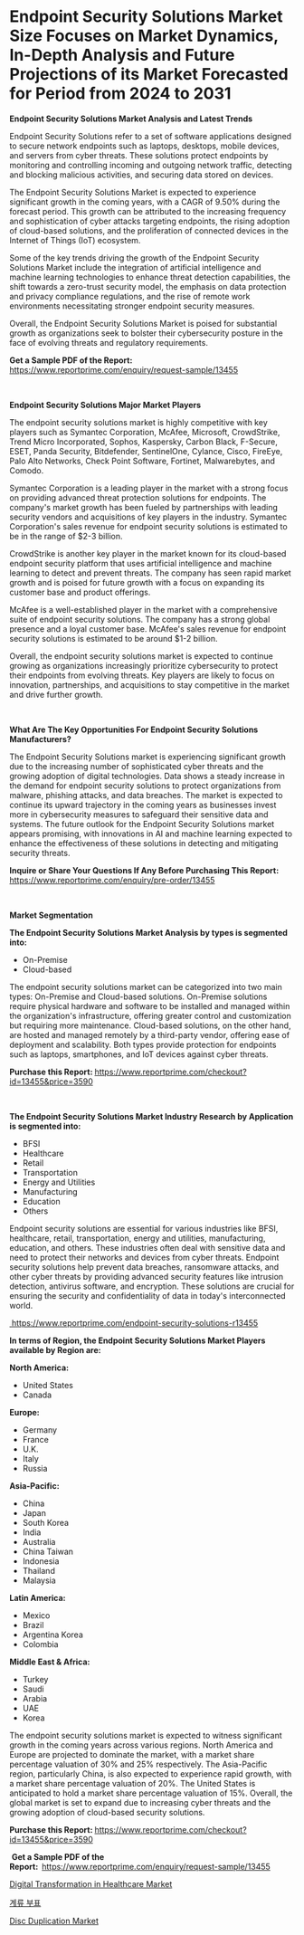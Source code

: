 <p><h1>Endpoint Security Solutions Market Size Focuses on Market Dynamics, In-Depth Analysis and Future Projections of its Market Forecasted for Period from 2024 to 2031</h1></p><p><strong>Endpoint Security Solutions Market Analysis and Latest Trends</strong></p>
<p><p>Endpoint Security Solutions refer to a set of software applications designed to secure network endpoints such as laptops, desktops, mobile devices, and servers from cyber threats. These solutions protect endpoints by monitoring and controlling incoming and outgoing network traffic, detecting and blocking malicious activities, and securing data stored on devices.</p><p>The Endpoint Security Solutions Market is expected to experience significant growth in the coming years, with a CAGR of 9.50% during the forecast period. This growth can be attributed to the increasing frequency and sophistication of cyber attacks targeting endpoints, the rising adoption of cloud-based solutions, and the proliferation of connected devices in the Internet of Things (IoT) ecosystem.</p><p>Some of the key trends driving the growth of the Endpoint Security Solutions Market include the integration of artificial intelligence and machine learning technologies to enhance threat detection capabilities, the shift towards a zero-trust security model, the emphasis on data protection and privacy compliance regulations, and the rise of remote work environments necessitating stronger endpoint security measures.</p><p>Overall, the Endpoint Security Solutions Market is poised for substantial growth as organizations seek to bolster their cybersecurity posture in the face of evolving threats and regulatory requirements.</p></p>
<p><strong>Get a Sample PDF of the Report:&nbsp;</strong> <a href="https://www.reportprime.com/enquiry/request-sample/13455">https://www.reportprime.com/enquiry/request-sample/13455</a></p>
<p>&nbsp;</p>
<p><strong>Endpoint Security Solutions Major Market Players</strong></p>
<p><p>The endpoint security solutions market is highly competitive with key players such as Symantec Corporation, McAfee, Microsoft, CrowdStrike, Trend Micro Incorporated, Sophos, Kaspersky, Carbon Black, F-Secure, ESET, Panda Security, Bitdefender, SentinelOne, Cylance, Cisco, FireEye, Palo Alto Networks, Check Point Software, Fortinet, Malwarebytes, and Comodo.</p><p>Symantec Corporation is a leading player in the market with a strong focus on providing advanced threat protection solutions for endpoints. The company's market growth has been fueled by partnerships with leading security vendors and acquisitions of key players in the industry. Symantec Corporation's sales revenue for endpoint security solutions is estimated to be in the range of $2-3 billion.</p><p>CrowdStrike is another key player in the market known for its cloud-based endpoint security platform that uses artificial intelligence and machine learning to detect and prevent threats. The company has seen rapid market growth and is poised for future growth with a focus on expanding its customer base and product offerings.</p><p>McAfee is a well-established player in the market with a comprehensive suite of endpoint security solutions. The company has a strong global presence and a loyal customer base. McAfee's sales revenue for endpoint security solutions is estimated to be around $1-2 billion.</p><p>Overall, the endpoint security solutions market is expected to continue growing as organizations increasingly prioritize cybersecurity to protect their endpoints from evolving threats. Key players are likely to focus on innovation, partnerships, and acquisitions to stay competitive in the market and drive further growth.</p></p>
<p>&nbsp;</p>
<p><strong>What Are The Key Opportunities For Endpoint Security Solutions Manufacturers?</strong></p>
<p><p>The Endpoint Security Solutions market is experiencing significant growth due to the increasing number of sophisticated cyber threats and the growing adoption of digital technologies. Data shows a steady increase in the demand for endpoint security solutions to protect organizations from malware, phishing attacks, and data breaches. The market is expected to continue its upward trajectory in the coming years as businesses invest more in cybersecurity measures to safeguard their sensitive data and systems. The future outlook for the Endpoint Security Solutions market appears promising, with innovations in AI and machine learning expected to enhance the effectiveness of these solutions in detecting and mitigating security threats.</p></p>
<p><strong>Inquire or Share Your Questions If Any Before Purchasing This Report:</strong> <a href="https://www.reportprime.com/enquiry/pre-order/13455">https://www.reportprime.com/enquiry/pre-order/13455</a></p>
<p>&nbsp;</p>
<p><strong>Market Segmentation</strong></p>
<p><strong>The Endpoint Security Solutions Market Analysis by types is segmented into:</strong></p>
<p><ul><li>On-Premise</li><li>Cloud-based</li></ul></p>
<p><p>The endpoint security solutions market can be categorized into two main types: On-Premise and Cloud-based solutions. On-Premise solutions require physical hardware and software to be installed and managed within the organization's infrastructure, offering greater control and customization but requiring more maintenance. Cloud-based solutions, on the other hand, are hosted and managed remotely by a third-party vendor, offering ease of deployment and scalability. Both types provide protection for endpoints such as laptops, smartphones, and IoT devices against cyber threats.</p></p>
<p><strong>Purchase this Report:&nbsp;</strong><a href="https://www.reportprime.com/checkout?id=13455&price=3590">https://www.reportprime.com/checkout?id=13455&price=3590</a></p>
<p>&nbsp;</p>
<p><strong>The Endpoint Security Solutions Market Industry Research by Application is segmented into:</strong></p>
<p><ul><li>BFSI</li><li>Healthcare</li><li>Retail</li><li>Transportation</li><li>Energy and Utilities</li><li>Manufacturing</li><li>Education</li><li>Others</li></ul></p>
<p><p>Endpoint security solutions are essential for various industries like BFSI, healthcare, retail, transportation, energy and utilities, manufacturing, education, and others. These industries often deal with sensitive data and need to protect their networks and devices from cyber threats. Endpoint security solutions help prevent data breaches, ransomware attacks, and other cyber threats by providing advanced security features like intrusion detection, antivirus software, and encryption. These solutions are crucial for ensuring the security and confidentiality of data in today's interconnected world.</p></p>
<p><a href="https://www.reportprime.com/endpoint-security-solutions-r13455">&nbsp;https://www.reportprime.com/endpoint-security-solutions-r13455</a></p>
<p><strong>In terms of Region, the Endpoint Security Solutions Market Players available by Region are:</strong></p>
<p>
    <p> <strong> North America: </strong>
        <ul>
            <li>United States</li>
            <li>Canada</li>
        </ul>
        </p> 
    <p> <strong> Europe: </strong>
        <ul>
            <li>Germany</li>
            <li>France</li>
            <li>U.K.</li>
            <li>Italy</li>
            <li>Russia</li>
        </ul>
        </p> 
    <p> <strong> Asia-Pacific: </strong>
        <ul>
            <li>China</li>
            <li>Japan</li>
            <li>South Korea</li>
            <li>India</li>
            <li>Australia</li>
            <li>China Taiwan</li>
            <li>Indonesia</li>
            <li>Thailand</li>
            <li>Malaysia</li>
        </ul>
        </p> 
    <p> <strong> Latin America: </strong>
        <ul>
            <li>Mexico</li>
            <li>Brazil</li>
            <li>Argentina Korea</li>
            <li>Colombia</li>
        </ul>
        </p> 
    <p> <strong> Middle East & Africa: </strong>
        <ul>
            <li>Turkey</li>
            <li>Saudi</li>
            <li>Arabia</li>
            <li>UAE</li>
            <li>Korea</li>
        </ul>
    </p>
    </p>
<p><p>The endpoint security solutions market is expected to witness significant growth in the coming years across various regions. North America and Europe are projected to dominate the market, with a market share percentage valuation of 30% and 25% respectively. The Asia-Pacific region, particularly China, is also expected to experience rapid growth, with a market share percentage valuation of 20%. The United States is anticipated to hold a market share percentage valuation of 15%. Overall, the global market is set to expand due to increasing cyber threats and the growing adoption of cloud-based security solutions.</p></p>
<p><strong>Purchase this Report: </strong><a href="https://www.reportprime.com/checkout?id=13455&price=3590">https://www.reportprime.com/checkout?id=13455&price=3590</a></p>
<p>&nbsp;<strong>Get a Sample PDF of the Report:&nbsp;&nbsp;</strong><a href="https://www.reportprime.com/enquiry/request-sample/13455">https://www.reportprime.com/enquiry/request-sample/13455</a></p>
<p><strong></strong></p>
<p><p><a href="https://github.com/Glendatilghmankmgz0rbhwpy/Market-Research-Report-List-2/blob/main/digital-transformation-in-healthcare-market.md">Digital Transformation in Healthcare Market</a></p><p><a href="https://github.com/fernandotryO5lson96765/Market-Research-Report-List-1/blob/main/562869322532.md">계류 부표</a></p><p><a href="https://github.com/dx0328/Market-Research-Report-List-2/blob/main/disc-duplication-market.md">Disc Duplication Market</a></p></p>